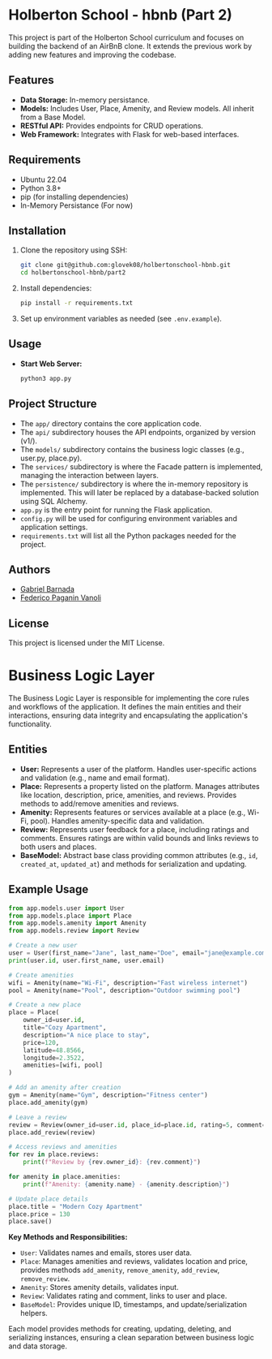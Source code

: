 # Holberton School - hbnb (Part 2)

This project is part of the Holberton School curriculum and focuses on building the backend of an AirBnB clone. It extends the previous work by adding new features and improving the codebase.

## Features

- **Data Storage:** In-memory persistance.
- **Models:** Includes User, Place, Amenity, and Review models. All inherit from a Base Model.
- **RESTful API:** Provides endpoints for CRUD operations.
- **Web Framework:** Integrates with Flask for web-based interfaces.

## Requirements

- Ubuntu 22.04
- Python 3.8+
- pip (for installing dependencies)
- In-Memory Persistance (For now)

## Installation

1. Clone the repository using SSH:
    ```bash
    git clone git@github.com:glovek08/holbertonschool-hbnb.git
    cd holbertonschool-hbnb/part2
    ```

2. Install dependencies:
    ```bash
    pip install -r requirements.txt
    ```

3. Set up environment variables as needed (see `.env.example`).

## Usage

- **Start Web Server:**
  ```bash
  python3 app.py
  ```

## Project Structure

* The `app/` directory contains the core application code.
* The `api/` subdirectory houses the API endpoints, organized by version (v1/).
* The `models/` subdirectory contains the business logic classes (e.g., user.py, place.py).
* The `services/` subdirectory is where the Facade pattern is implemented, managing the interaction between layers.
* The `persistence/` subdirectory is where the in-memory repository is implemented. This will later be replaced by a database-backed solution using SQL Alchemy.
* `app.py` is the entry point for running the Flask application.
* `config.py` will be used for configuring environment variables and application settings.
* `requirements.txt` will list all the Python packages needed for the project.

## Authors

- [Gabriel Barnada](https://github.com/glovek08/)
- [Federico Paganin Vanoli](https://github.com/federico-paganini)

## License

This project is licensed under the MIT License.

# Business Logic Layer

The Business Logic Layer is responsible for implementing the core rules and workflows of the application. It defines the main entities and their interactions, ensuring data integrity and encapsulating the application's functionality.

## Entities

- **User:** Represents a user of the platform. Handles user-specific actions and validation (e.g., name and email format).
- **Place:** Represents a property listed on the platform. Manages attributes like location, description, price, amenities, and reviews. Provides methods to add/remove amenities and reviews.
- **Amenity:** Represents features or services available at a place (e.g., Wi-Fi, pool). Handles amenity-specific data and validation.
- **Review:** Represents user feedback for a place, including ratings and comments. Ensures ratings are within valid bounds and links reviews to both users and places.
- **BaseModel:** Abstract base class providing common attributes (e.g., `id`, `created_at`, `updated_at`) and methods for serialization and updating.

## Example Usage

```python
from app.models.user import User
from app.models.place import Place
from app.models.amenity import Amenity
from app.models.review import Review

# Create a new user
user = User(first_name="Jane", last_name="Doe", email="jane@example.com")
print(user.id, user.first_name, user.email)

# Create amenities
wifi = Amenity(name="Wi-Fi", description="Fast wireless internet")
pool = Amenity(name="Pool", description="Outdoor swimming pool")

# Create a new place
place = Place(
    owner_id=user.id,
    title="Cozy Apartment",
    description="A nice place to stay",
    price=120,
    latitude=48.8566,
    longitude=2.3522,
    amenities=[wifi, pool]
)

# Add an amenity after creation
gym = Amenity(name="Gym", description="Fitness center")
place.add_amenity(gym)

# Leave a review
review = Review(owner_id=user.id, place_id=place.id, rating=5, comment="Great stay!")
place.add_review(review)

# Access reviews and amenities
for rev in place.reviews:
    print(f"Review by {rev.owner_id}: {rev.comment}")

for amenity in place.amenities:
    print(f"Amenity: {amenity.name} - {amenity.description}")

# Update place details
place.title = "Modern Cozy Apartment"
place.price = 130
place.save()
```

**Key Methods and Responsibilities:**

- `User`: Validates names and emails, stores user data.
- `Place`: Manages amenities and reviews, validates location and price, provides methods `add_amenity`, `remove_amenity`, `add_review`, `remove_review`.
- `Amenity`: Stores amenity details, validates input.
- `Review`: Validates rating and comment, links to user and place.
- `BaseModel`: Provides unique ID, timestamps, and update/serialization helpers.

Each model provides methods for creating, updating, deleting, and serializing instances, ensuring a clean separation between business logic and data storage.
